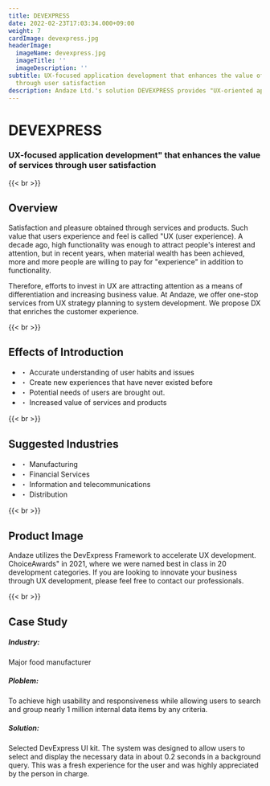 ```yaml
---
title: DEVEXPRESS
date: 2022-02-23T17:03:34.000+09:00
weight: 7
cardImage: devexpress.jpg
headerImage:
  imageName: devexpress.jpg
  imageTitle: ''
  imageDescription: ''
subtitle: UX-focused application development that enhances the value of services
  through user satisfaction
description: Andaze Ltd.'s solution DEVEXPRESS provides "UX-oriented application development" that enhances the value of services through user satisfaction. If your company is looking for business innovation through UX development, please feel free to contact our professionals.
---
```

# DEVEXPRESS

### UX-focused application development" that enhances the value of services through user satisfaction

{{< br >}}

## Overview

Satisfaction and pleasure obtained through services and products. Such value that users experience and feel is called "UX (user experience). A decade ago, high functionality was enough to attract people's interest and attention, but in recent years, when material wealth has been achieved, more and more people are willing to pay for "experience" in addition to functionality.

Therefore, efforts to invest in UX are attracting attention as a means of differentiation and increasing business value. At Andaze, we offer one-stop services from UX strategy planning to system development. We propose DX that enriches the customer experience.

{{< br >}}

## Effects of Introduction

* ・ Accurate understanding of user habits and issues
* ・ Create new experiences that have never existed before
* ・ Potential needs of users are brought out.
* ・ Increased value of services and products

{{< br >}}

## Suggested Industries

* ・ Manufacturing
* ・ Financial Services
* ・ Information and telecommunications
* ・ Distribution

{{< br >}}

## Product Image

Andaze utilizes the DevExpress Framework to accelerate UX development. ChoiceAwards" in 2021, where we were named best in class in 20 development categories. If you are looking to innovate your business through UX development, please feel free to contact our professionals.

{{< br >}}

## Case Study

##### **Industry**:

Major food manufacturer

##### **Ploblem**:

To achieve high usability and responsiveness while allowing users to search and group nearly 1 million internal data items by any criteria.

##### **Solution**:

Selected DevExpress UI kit. The system was designed to allow users to select and display the necessary data in about 0.2 seconds in a background query. This was a fresh experience for the user and was highly appreciated by the person in charge.